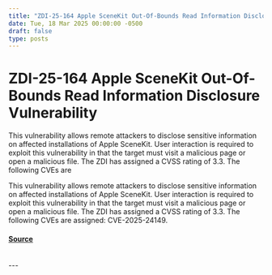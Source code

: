 ```yaml
---
title: "ZDI-25-164 Apple SceneKit Out-Of-Bounds Read Information Disclosure Vulnerability"
date: Tue, 18 Mar 2025 00:00:00 -0500
draft: false
type: posts
---
```

# ZDI-25-164 Apple SceneKit Out-Of-Bounds Read Information Disclosure Vulnerability





This vulnerability allows remote attackers to disclose sensitive information on affected installations of Apple SceneKit. User interaction is required to exploit this vulnerability in that the target must visit a malicious page or open a malicious file. The ZDI has assigned a CVSS rating of 3.3. The following CVEs are

This vulnerability allows remote attackers to disclose sensitive information on affected installations of Apple SceneKit. User interaction is required to exploit this vulnerability in that the target must visit a malicious page or open a malicious file. The ZDI has assigned a CVSS rating of 3.3. The following CVEs are assigned: CVE-2025-24149.

#### [Source](http://www.zerodayinitiative.com/advisories/ZDI-25-164/)

<br/>
---

